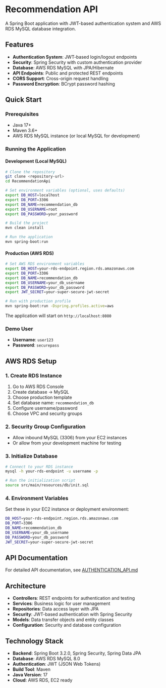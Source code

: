 # Recommendation API

A Spring Boot application with JWT-based authentication system and AWS RDS MySQL database integration.

## Features

- **Authentication System**: JWT-based login/logout endpoints
- **Security**: Spring Security with custom authentication provider
- **Database**: AWS RDS MySQL with JPA/Hibernate
- **API Endpoints**: Public and protected REST endpoints
- **CORS Support**: Cross-origin request handling
- **Password Encryption**: BCrypt password hashing

## Quick Start

### Prerequisites
- Java 17+
- Maven 3.6+
- AWS RDS MySQL instance (or local MySQL for development)

### Running the Application

#### Development (Local MySQL)
```bash
# Clone the repository
git clone <repository-url>
cd RecommendationApi

# Set environment variables (optional, uses defaults)
export DB_HOST=localhost
export DB_PORT=3306
export DB_NAME=recommendation_db
export DB_USERNAME=root
export DB_PASSWORD=your_password

# Build the project
mvn clean install

# Run the application
mvn spring-boot:run
```

#### Production (AWS RDS)
```bash
# Set AWS RDS environment variables
export DB_HOST=your-rds-endpoint.region.rds.amazonaws.com
export DB_PORT=3306
export DB_NAME=recommendation_db
export DB_USERNAME=your_db_username
export DB_PASSWORD=your_db_password
export JWT_SECRET=your-super-secure-jwt-secret

# Run with production profile
mvn spring-boot:run -Dspring.profiles.active=aws
```

The application will start on `http://localhost:8080`

### Demo User
- **Username**: `user123`
- **Password**: `securepass`

## AWS RDS Setup

### 1. Create RDS Instance
1. Go to AWS RDS Console
2. Create database → MySQL
3. Choose production template
4. Set database name: `recommendation_db`
5. Configure username/password
6. Choose VPC and security groups

### 2. Security Group Configuration
- Allow inbound MySQL (3306) from your EC2 instances
- Or allow from your development machine for testing

### 3. Initialize Database
```bash
# Connect to your RDS instance
mysql -h your-rds-endpoint -u username -p

# Run the initialization script
source src/main/resources/db/init.sql
```

### 4. Environment Variables
Set these in your EC2 instance or deployment environment:
```bash
DB_HOST=your-rds-endpoint.region.rds.amazonaws.com
DB_PORT=3306
DB_NAME=recommendation_db
DB_USERNAME=your_db_username
DB_PASSWORD=your_db_password
JWT_SECRET=your-super-secure-jwt-secret
```

## API Documentation

For detailed API documentation, see [AUTHENTICATION_API.md](AUTHENTICATION_API.md)

## Architecture

- **Controllers**: REST endpoints for authentication and testing
- **Services**: Business logic for user management
- **Repositories**: Data access layer with JPA
- **Security**: JWT-based authentication with Spring Security
- **Models**: Data transfer objects and entity classes
- **Configuration**: Security and database configuration

## Technology Stack

- **Backend**: Spring Boot 3.2.0, Spring Security, Spring Data JPA
- **Database**: AWS RDS MySQL 8.0
- **Authentication**: JWT (JSON Web Tokens)
- **Build Tool**: Maven
- **Java Version**: 17
- **Cloud**: AWS RDS, EC2 ready

